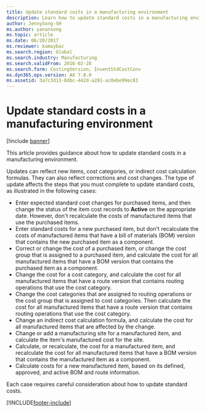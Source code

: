 ```yaml
---
title: Update standard costs in a manufacturing environment
description: Learn how to update standard costs in a manufacturing environment. The type of update affects the steps that you must complete to update standard costs.
author: JennySong-SH
ms.author: yanansong
ms.topic: article
ms.date: 06/20/2017
ms.reviewer: kamaybac
ms.search.region: Global
ms.search.industry: Manufacturing
ms.search.validFrom: 2016-02-28
ms.search.form: CostingVersion, InventStdCostConv
ms.dyn365.ops.version: AX 7.0.0
ms.assetid: 3a7c3d13-8dbc-442d-a281-ac0ebe99ec83
---
```


# Update standard costs in a manufacturing environment

[!include [banner](../includes/banner.md)]

This article provides guidance about how to update standard costs in a manufacturing environment. 

Updates can reflect new items, cost categories, or indirect cost calculation formulas. They can also reflect corrections and cost changes. The type of update affects the steps that you must complete to update standard costs, as illustrated in the following cases:

-   Enter expected standard cost changes for purchased items, and then change the status of the item cost records to **Active** on the appropriate date. However, don't recalculate the costs of manufactured items that use the purchased items.
-   Enter standard costs for a new purchased item, but don't recalculate the costs of manufactured items that have a bill of materials (BOM) version that contains the new purchased item as a component.
-   Correct or change the cost of a purchased item, or change the cost group that is assigned to a purchased item, and calculate the cost for all manufactured items that have a BOM version that contains the purchased item as a component.
-   Change the cost for a cost category, and calculate the cost for all manufactured items that have a route version that contains routing operations that use the cost category.
-   Change the cost categories that are assigned to routing operations or the cost group that is assigned to cost categories. Then calculate the cost for all manufactured items that have a route version that contains routing operations that use the cost category.
-   Change an indirect cost calculation formula, and calculate the cost for all manufactured items that are affected by the change.
-   Change or add a manufacturing site for a manufactured item, and calculate the item's manufactured cost for the site.
-   Calculate, or recalculate, the cost for a manufactured item, and recalculate the cost for all manufactured items that have a BOM version that contains the manufactured item as a component.
-   Calculate costs for a new manufactured item, based on its defined, approved, and active BOM and route information.

Each case requires careful consideration about how to update standard costs.





[!INCLUDE[footer-include](../../includes/footer-banner.md)]